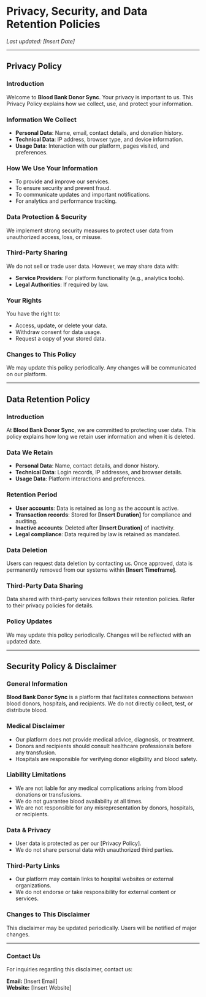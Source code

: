 # Privacy, Security, and Data Retention Policies

_Last updated: [Insert Date]_

---

## Privacy Policy

### Introduction

Welcome to **Blood Bank Donor Sync**. Your privacy is important to us. This Privacy Policy explains how we collect, use, and protect your information.

### Information We Collect

- **Personal Data**: Name, email, contact details, and donation history.
- **Technical Data**: IP address, browser type, and device information.
- **Usage Data**: Interaction with our platform, pages visited, and preferences.

### How We Use Your Information

- To provide and improve our services.
- To ensure security and prevent fraud.
- To communicate updates and important notifications.
- For analytics and performance tracking.

### Data Protection & Security

We implement strong security measures to protect user data from unauthorized access, loss, or misuse.

### Third-Party Sharing

We do not sell or trade user data. However, we may share data with:
- **Service Providers**: For platform functionality (e.g., analytics tools).
- **Legal Authorities**: If required by law.

### Your Rights

You have the right to:
- Access, update, or delete your data.
- Withdraw consent for data usage.
- Request a copy of your stored data.

### Changes to This Policy

We may update this policy periodically. Any changes will be communicated on our platform.

---

## Data Retention Policy

### Introduction

At **Blood Bank Donor Sync**, we are committed to protecting user data. This policy explains how long we retain user information and when it is deleted.

### Data We Retain

- **Personal Data**: Name, contact details, and donor history.
- **Technical Data**: Login records, IP addresses, and browser details.
- **Usage Data**: Platform interactions and preferences.

### Retention Period

- **User accounts**: Data is retained as long as the account is active.
- **Transaction records**: Stored for **[Insert Duration]** for compliance and auditing.
- **Inactive accounts**: Deleted after **[Insert Duration]** of inactivity.
- **Legal compliance**: Data required by law is retained as mandated.

### Data Deletion

Users can request data deletion by contacting us. Once approved, data is permanently removed from our systems within **[Insert Timeframe]**.

### Third-Party Data Sharing

Data shared with third-party services follows their retention policies. Refer to their privacy policies for details.

### Policy Updates

We may update this policy periodically. Changes will be reflected with an updated date. 

---

## Security Policy & Disclaimer

### General Information

**Blood Bank Donor Sync** is a platform that facilitates connections between blood donors, hospitals, and recipients. We do not directly collect, test, or distribute blood.

### Medical Disclaimer

- Our platform does not provide medical advice, diagnosis, or treatment.
- Donors and recipients should consult healthcare professionals before any transfusion.
- Hospitals are responsible for verifying donor eligibility and blood safety.

### Liability Limitations

- We are not liable for any medical complications arising from blood donations or transfusions.
- We do not guarantee blood availability at all times.
- We are not responsible for any misrepresentation by donors, hospitals, or recipients.

### Data & Privacy

- User data is protected as per our [Privacy Policy].
- We do not share personal data with unauthorized third parties.

### Third-Party Links

- Our platform may contain links to hospital websites or external organizations.
- We do not endorse or take responsibility for external content or services.

### Changes to This Disclaimer

This disclaimer may be updated periodically. Users will be notified of major changes.

---

### Contact Us

For inquiries regarding this disclaimer, contact us:

**Email:** [Insert Email]  
**Website:** [Insert Website]  